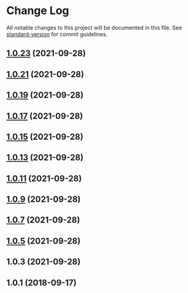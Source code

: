 # Change Log

All notable changes to this project will be documented in this file. See [standard-version](https://github.com/conventional-changelog/standard-version) for commit guidelines.

<a name="1.0.23"></a>
## [1.0.23](https://github.com/Ty4ka/etherscan-client-typescript/compare/v1.0.21...v1.0.23) (2021-09-28)



<a name="1.0.21"></a>
## [1.0.21](https://github.com/Ty4ka/etherscan-client-typescript/compare/v1.0.19...v1.0.21) (2021-09-28)



<a name="1.0.19"></a>
## [1.0.19](https://github.com/Ty4ka/etherscan-client-typescript/compare/v1.0.17...v1.0.19) (2021-09-28)



<a name="1.0.17"></a>
## [1.0.17](https://github.com/Ty4ka/etherscan-client-typescript/compare/v1.0.15...v1.0.17) (2021-09-28)



<a name="1.0.15"></a>
## [1.0.15](https://github.com/Ty4ka/etherscan-client-typescript/compare/v1.0.13...v1.0.15) (2021-09-28)



<a name="1.0.13"></a>
## [1.0.13](https://github.com/Ty4ka/etherscan-client-typescript/compare/v1.0.11...v1.0.13) (2021-09-28)



<a name="1.0.11"></a>
## [1.0.11](https://github.com/Ty4ka/etherscan-client-typescript/compare/v1.0.9...v1.0.11) (2021-09-28)



<a name="1.0.9"></a>
## [1.0.9](https://github.com/Ty4ka/etherscan-client-typescript/compare/v1.0.7...v1.0.9) (2021-09-28)



<a name="1.0.7"></a>
## [1.0.7](https://github.com/Ty4ka/etherscan-client/compare/v1.0.5...v1.0.7) (2021-09-28)



<a name="1.0.5"></a>
## [1.0.5](https://github.com/Ty4ka/etherscan-client/compare/v1.0.3...v1.0.5) (2021-09-28)



<a name="1.0.3"></a>
## 1.0.3 (2021-09-28)



<a name="1.0.1"></a>
## 1.0.1 (2018-09-17)
